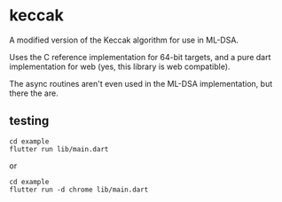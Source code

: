 # keccak

A modified version of the Keccak algorithm for use in ML-DSA.

Uses the C reference implementation for 64-bit targets, and a pure dart implementation for web (yes, this library is web compatible).

The async routines aren't even used in the ML-DSA implementation, but there the are.

## testing

```
cd example
flutter run lib/main.dart
```

or

```
cd example
flutter run -d chrome lib/main.dart
```
